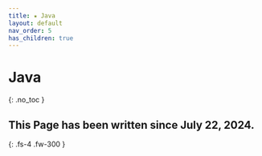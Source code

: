 ```yaml
---
title: ★ Java
layout: default
nav_order: 5
has_children: true
---
```


# Java
{: .no_toc }

## This Page has been written since July 22, 2024.  
{: .fs-4 .fw-300 }